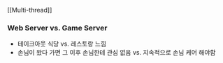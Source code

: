 [[Multi-thread]]

### Web Server vs. Game Server
- 테이크아웃 식당 vs. 레스토랑 느낌
- 손님이 왔다 가면 그 이후 손님한테 관심 없음 vs. 지속적으로 손님 케어 해야함